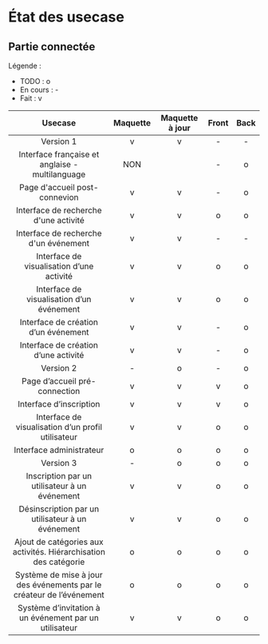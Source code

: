 # État des usecase

## Partie connectée

Légende :
- TODO : o
- En cours : -
- Fait : v

| Usecase | Maquette | Maquette à jour | Front | Back |
| :-----: | :------------: | :-------------: | :---: | :--: |
| Version 1 | v | v | - | - |
| Interface française et anglaise - multilanguage | NON |  | - | o |
| Page d'accueil post-connevion | v | v | - | o |
| Interface de recherche d'une activité | v | v | o | o |
| Interface de recherche d'un événement | v | v | - | - |
| Interface de visualisation d’une activité | v | v | o | o |
| Interface de visualisation d’un événement | v | v | o | o |
| Interface de création d’un événement | v | v | - | o |
| Interface de création d’une activité | v | v | - | o |
| Version 2 | - | o | - | o |
| Page d’accueil pré-connection | v | v | v | o |
| Interface d’inscription | v | v | v | o |
| Interface de visualisation d’un profil utilisateur | v | v | o | o |
| Interface administrateur | o | o | o | o |
| Version 3 | - | o | o | o |
| Inscription par un utilisateur à un événement | v | v | o | o |
| Désinscription par un utilisateur à un événement | v | v | o | o |
| Ajout de catégories aux activités. Hiérarchisation des catégorie | o | o | o | o |
| Système de mise à jour des événements par le créateur de l’événement | o | o | o | o |
| Système d’invitation à un événement par un utilisateur | v | v | o | o |
